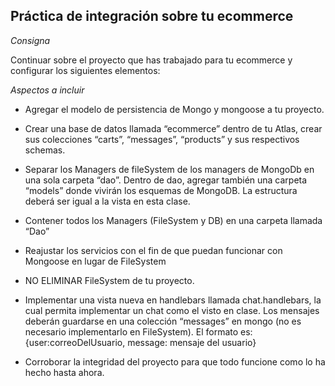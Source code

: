 ## Práctica de integración sobre tu ecommerce

*Consigna*

Continuar sobre el proyecto que has trabajado para tu ecommerce y configurar los siguientes elementos:


*Aspectos a incluir*

- Agregar el modelo de persistencia de Mongo y mongoose a tu proyecto.

- Crear una base de datos llamada “ecommerce” dentro de tu Atlas, crear sus colecciones “carts”, “messages”, “products” y sus respectivos schemas.

- Separar los Managers de fileSystem de los managers de MongoDb en una sola carpeta “dao”. Dentro de dao, agregar también una carpeta “models” donde vivirán los esquemas de MongoDB. La estructura deberá ser igual a la vista en esta clase.

- Contener todos los Managers (FileSystem y DB) en una carpeta llamada “Dao”

- Reajustar los servicios con el fin de que puedan funcionar con Mongoose en lugar de FileSystem

- NO ELIMINAR FileSystem de tu proyecto.

- Implementar una vista nueva en handlebars llamada chat.handlebars, la cual permita implementar un chat como el visto en clase. Los mensajes deberán guardarse en una colección “messages” en mongo (no es necesario implementarlo en FileSystem). El formato es:  {user:correoDelUsuario, message: mensaje del usuario}

- Corroborar la integridad del proyecto para que todo funcione como lo ha hecho hasta ahora.
